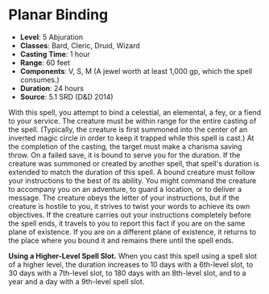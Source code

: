 # Planar Binding

- **Level**: 5 Abjuration
- **Classes**: Bard, Cleric, Druid, Wizard
- **Casting Time**: 1 hour
- **Range**: 60 feet
- **Components**: V, S, M (A jewel worth at least 1,000 gp, which the spell consumes.)
- **Duration**: 24 hours
- **Source**: 5.1 SRD (D&D 2014)

With this spell, you attempt to bind a celestial, an elemental, a fey, or a fiend to your service. The creature must be within range for the entire casting of the spell. (Typically, the creature is first summoned into the center of an inverted magic circle in order to keep it trapped while this spell is cast.) At the completion of the casting, the target must make a charisma saving throw. On a failed save, it is bound to serve you for the duration. If the creature was summoned or created by another spell, that spell's duration is extended to match the duration of this spell. A bound creature must follow your instructions to the best of its ability. You might command the creature to accompany you on an adventure, to guard a location, or to deliver a message. The creature obeys the letter of your instructions, but if the creature is hostile to you, it strives to twist your words to achieve its own objectives. If the creature carries out your instructions completely before the spell ends, it travels to you to report this fact if you are on the same plane of existence. If you are on a different plane of existence, it returns to the place where you bound it and remains there until the spell ends.

**Using a Higher-Level Spell Slot.** When you cast this spell using a spell slot of a higher level, the duration increases to 10 days with a 6th-level slot, to 30 days with a 7th-level slot, to 180 days with an 8th-level slot, and to a year and a day with a 9th-level spell slot.
